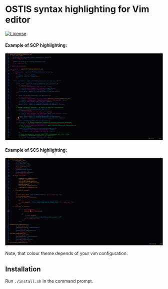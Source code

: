 # OSTIS syntax highlighting for Vim editor
[![License](https://img.shields.io/github/license/PlagaMedicum/ostis-syntax.vim.svg)](https://github.com/PlagaMedicum/ostis-syntax.vim/blob/master/LICENSE)
#### Example of SCP highlighting:
![scp](img/scp.png "SCP")

#### Example of SCS highlighting:
![scs](img/scs.png "SCS")

Note, that colour theme depends of your vim configuration.

## Installation

Run `./install.sh` in the command prompt.
